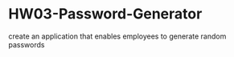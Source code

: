 # HW03-Password-Generator
create an application that enables employees to generate random passwords
